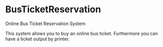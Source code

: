 BusTicketReservation
====================

Online Bus Ticket Reservation System

This system allows you to buy an online bus ticket. Furthermore you can have a ticket output by printer.
